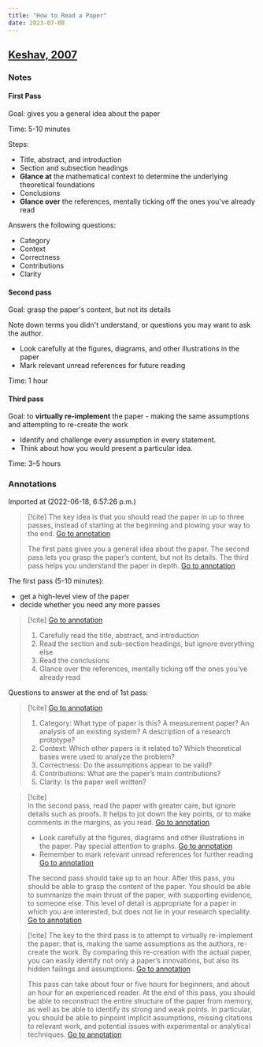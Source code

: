 ```yaml
---
title: "How to Read a Paper"
date: 2023-07-08
---
```

## [Keshav, 2007](zotero://select/library/items/TZPCHP8A)

### Notes

#### First Pass

Goal: gives you a general idea about the paper

Time: 5-10 minutes

Steps:

* Title, abstract, and introduction
* Section and subsection headings
* **Glance at** the mathematical context to determine the underlying theoretical foundations
* Conclusions
* **Glance over** the references, mentally ticking off the ones you've already read

Answers the following questions:

* Category
* Context
* Correctness
* Contributions
* Clarity

#### Second pass

Goal: grasp the paper's content, but not its details

Note down terms you didn't understand, or questions you may want to ask the author.
* Look carefully at the figures, diagrams, and other illustrations in the paper
* Mark relevant unread references for future reading

Time: 1 hour

#### Third pass

Goal: to **virtually re-implement** the paper - making the same assumptions and attempting to re-create the work
* Identify and challenge every assumption in every statement. 
* Think about how you would present a particular idea.

Time: 3–5 hours

### Annotations  

Imported at (2022-06-18, 6:57:26 p.m.)

> [!cite] 
> The key idea is that you should read the paper in up to three passes, instead of starting at the beginning and plowing your way to the end. [Go to annotation](zotero://open-pdf/library/items/IL9HG2HS?page=1&annotation=JGQSG7RT) 
> 
> The first pass gives you a general idea about the paper. The second pass lets you grasp the paper’s content, but not its details. The third pass helps you understand the paper in depth. [Go to annotation](zotero://open-pdf/library/items/IL9HG2HS?page=1&annotation=U9WQI4XD)

The first pass (5-10 minutes):  
* get a high-level view of the paper  
* decide whether you need any more passes
> [!cite] [Go to annotation](zotero://open-pdf/library/items/IL9HG2HS?page=1&annotation=SRH9SEYL) 
> 1. Carefully read the title, abstract, and introduction 
> 2. Read the section and sub-section headings, but ignore everything else 
> 3. Read the conclusions 
> 4. Glance over the references, mentally ticking off the ones you’ve already read 


Questions to answer at the end of 1st pass:
> [!cite] [Go to annotation](zotero://open-pdf/library/items/IL9HG2HS?page=1&annotation=QKXMATSY) 
> 1. Category: What type of paper is this? A measurement paper? An analysis of an existing system? A description of a research prototype? 
> 2. Context: Which other papers is it related to? Which theoretical bases were used to analyze the problem? 
> 3. Correctness: Do the assumptions appear to be valid? 
> 4. Contributions: What are the paper’s main contributions? 
> 5. Clarity: Is the paper well written?

> [!cite]  
> In the second pass, read the paper with greater care, but ignore details such as proofs. It helps to jot down the key points, or to make comments in the margins, as you read. [Go to annotation](zotero://open-pdf/library/items/IL9HG2HS?page=1&annotation=RM3JC7N6)
> - Look carefully at the figures, diagrams and other illustrations in the paper. Pay special attention to graphs. [Go to annotation](zotero://open-pdf/library/items/IL9HG2HS?page=1&annotation=3CVLLPML) 
> - Remember to mark relevant unread references for further reading [Go to annotation](zotero://open-pdf/library/items/IL9HG2HS?page=1&annotation=2BZ3WLC7)
> 
> The second pass should take up to an hour. After this pass, you should be able to grasp the content of the paper. You should be able to summarize the main thrust of the paper, with supporting evidence, to someone else. This level of detail is appropriate for a paper in which you are interested, but does not lie in your research speciality. [Go to annotation](zotero://open-pdf/library/items/IL9HG2HS?page=2&annotation=57HR9GMB) 

> [!cite] 
> The key to the third pass is to attempt to virtually re-implement the paper: that is, making the same assumptions as the authors, re-create the work. By comparing this re-creation with the actual paper, you can easily identify not only a paper’s innovations, but also its hidden failings and assumptions. [Go to annotation](zotero://open-pdf/library/items/IL9HG2HS?page=2&annotation=UPGMP4D5) 
> 
> This pass can take about four or five hours for beginners, and about an hour for an experienced reader. At the end of this pass, you should be able to reconstruct the entire structure of the paper from memory, as well as be able to identify its strong and weak points. In particular, you should be able to pinpoint implicit assumptions, missing citations to relevant work, and potential issues with experimental or analytical techniques. [Go to annotation](zotero://open-pdf/library/items/IL9HG2HS?page=2&annotation=DS3AXA8B) 